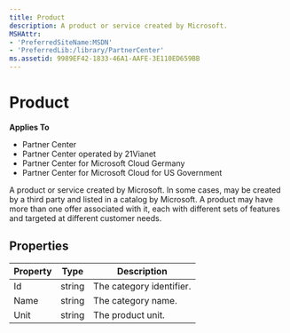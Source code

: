 ```yaml
---
title: Product
description: A product or service created by Microsoft.
MSHAttr:
- 'PreferredSiteName:MSDN'
- 'PreferredLib:/library/PartnerCenter'
ms.assetid: 9989EF42-1833-46A1-AAFE-3E110ED659BB
---
```


# Product


**Applies To**

-   Partner Center
-   Partner Center operated by 21Vianet
-   Partner Center for Microsoft Cloud Germany
-   Partner Center for Microsoft Cloud for US Government

A product or service created by Microsoft. In some cases, may be created by a third party and listed in a catalog by Microsoft. A product may have more than one offer associated with it, each with different sets of features and targeted at different customer needs.

## <span id="Properties"></span><span id="properties"></span><span id="PROPERTIES"></span>Properties


| Property | Type   | Description              |
|----------|--------|--------------------------|
| Id       | string | The category identifier. |
| Name     | string | The category name.       |
| Unit     | string | The product unit.        |

 

 

 




